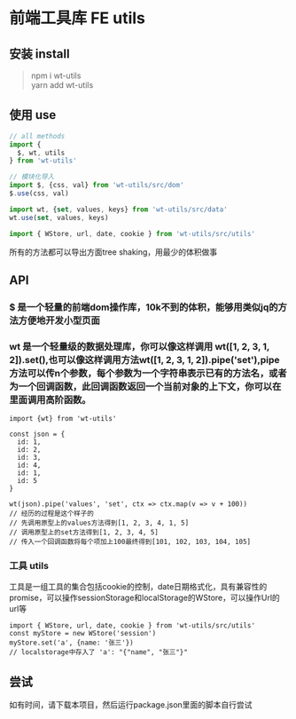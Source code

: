 # 前端工具库 FE utils

## 安装 install
> npm i wt-utils   
> yarn add wt-utils

## 使用 use
``` js
// all methods
import {
  $, wt, utils
} from 'wt-utils'

// 模块化导入
import $, {css, val} from 'wt-utils/src/dom'   
$.use(css, val)   

import wt, {set, values, keys} from 'wt-utils/src/data'
wt.use(set, values, keys)

import { WStore, url, date, cookie } from 'wt-utils/src/utils'
```
所有的方法都可以导出方面tree shaking，用最少的体积做事

## API
### $ 是一个轻量的前端dom操作库，10k不到的体积，能够用类似jq的方法方便地开发小型页面

### wt 是一个轻量级的数据处理库，你可以像这样调用 wt([1, 2, 3, 1, 2]).set(),也可以像这样调用方法wt([1, 2, 3, 1, 2]).pipe('set'),pipe方法可以传n个参数，每个参数为一个字符串表示已有的方法名，或者为一个回调函数，此回调函数返回一个当前对象的上下文，你可以在里面调用高阶函数。
```
import {wt} from 'wt-utils'

const json = {
  id: 1,
  id: 2,
  id: 3,
  id: 4,
  id: 1,
  id: 5
}

wt(json).pipe('values', 'set', ctx => ctx.map(v => v + 100))
// 经历的过程是这个样子的
// 先调用原型上的values方法得到[1, 2, 3, 4, 1, 5]
// 调用原型上的set方法得到[1, 2, 3, 4, 5]
// 传入一个回调函数将每个项加上100最终得到[101, 102, 103, 104, 105]
```
### 工具 utils
工具是一组工具的集合包括cookie的控制，date日期格式化，具有兼容性的promise，可以操作sessionStorage和localStorage的WStore，可以操作Url的url等
```
import { WStore, url, date, cookie } from 'wt-utils/src/utils'
const myStore = new WStore('session')
myStore.set('a', {name: '张三'})
// localstorage中存入了 'a': "{"name", "张三"}"

```



## 尝试
如有时间，请下载本项目，然后运行package.json里面的脚本自行尝试